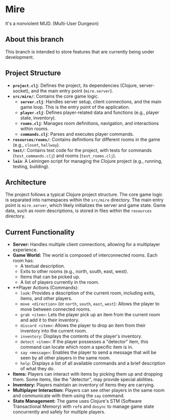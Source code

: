 # Mire

It's a nonviolent MUD. (Multi-User Dungeon)

## About this branch
This branch is intended to store features that are currently being under development.

## Project Structure

*   **`project.clj`**: Defines the project, its dependencies (Clojure, server-socket), and the main entry point (`mire.server`).
*   **`src/mire/`**: Contains the core game logic.
    *   **`server.clj`**: Handles server setup, client connections, and the main game loop. This is the entry point of the application.
    *   **`player.clj`**: Defines player-related data and functions (e.g., player state, inventory).
    *   **`rooms.clj`**: Manages room definitions, navigation, and interactions within rooms.
    *   **`commands.clj`**: Parses and executes player commands.
*   **`resources/rooms/`**: Contains definitions for different rooms in the game (e.g., `closet`, `hallway`).
*   **`test/`**: Contains test code for the project, with tests for commands (`test_commands.clj`) and rooms (`test_rooms.clj`).
*   **`lein`**: A Leiningen script for managing the Clojure project (e.g., running, testing, building).

## Architecture

The project follows a typical Clojure project structure. The core game logic is separated into namespaces within the `src/mire` directory. The main entry point is `mire.server`, which likely initializes the server and game state. Game data, such as room descriptions, is stored in files within the `resources` directory.

## Current Functionality

*   **Server:** Handles multiple client connections, allowing for a multiplayer experience.
*   **Game World:** The world is composed of interconnected rooms. Each room has:
    *   A textual description.
    *   Exits to other rooms (e.g., north, south, east, west).
    *   Items that can be picked up.
    *   A list of players currently in the room.
*   **Player Actions (Commands):
    *   `look`: Provides a description of the current room, including exits, items, and other players.
    *   `move <direction>` (or `north`, `south`, `east`, `west`): Allows the player to move between connected rooms.
    *   `grab <item>`: Lets the player pick up an item from the current room and add it to their inventory.
    *   `discard <item>`: Allows the player to drop an item from their inventory into the current room.
    *   `inventory`: Displays the contents of the player's inventory.
    *   `detect <item>`: If the player possesses a "detector" item, this command can locate which room a specific item is in.
    *   `say <message>`: Enables the player to send a message that will be seen by all other players in the same room.
    *   `help`: Displays a list of all available commands and a brief description of what they do.
*   **Items:** Players can interact with items by picking them up and dropping them. Some items, like the "detector", may provide special abilities.
*   **Inventory:** Players maintain an inventory of items they are carrying.
*   **Multiplayer Interaction:** Players can see other players in the same room and communicate with them using the `say` command.
*   **State Management:** The game uses Clojure's STM (Software Transactional Memory) with `ref`s and `dosync` to manage game state concurrently and safely for multiple players.
